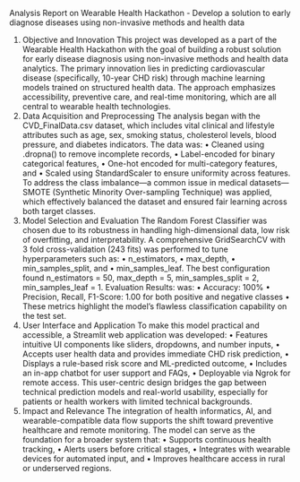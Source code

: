Analysis Report on Wearable Health Hackathon - Develop a solution to early diagnose 
diseases using non-invasive methods and health data 
1. Objective and Innovation 
This project was developed as a part of the Wearable Health Hackathon with the goal of 
building a robust solution for early disease diagnosis using non-invasive methods and 
health data analytics. The primary innovation lies in predicting cardiovascular disease 
(specifically, 10-year CHD risk) through machine learning models trained on structured 
health data. The approach emphasizes accessibility, preventive care, and real-time 
monitoring, which are all central to wearable health technologies. 
2. Data Acquisition and Preprocessing 
The analysis began with the CVD_FinalData.csv dataset, which includes vital clinical and 
lifestyle attributes such as age, sex, smoking status, cholesterol levels, blood pressure, and 
diabetes indicators. The data was: 
• Cleaned using .dropna() to remove incomplete records, 
• Label-encoded for binary categorical features, 
• One-hot encoded for multi-category features, and 
• Scaled using StandardScaler to ensure uniformity across features. 
To address the class imbalance—a common issue in medical datasets—SMOTE (Synthetic 
Minority Over-sampling Technique) was applied, which effectively balanced the dataset 
and ensured fair learning across both target classes. 
3. Model Selection and Evaluation 
The Random Forest Classifier was chosen due to its robustness in handling high-dimensional 
data, low risk of overfitting, and interpretability. A comprehensive GridSearchCV with 3
fold cross-validation (243 fits) was performed to tune hyperparameters such as: 
• n_estimators, 
• max_depth, 
• min_samples_split, and 
• min_samples_leaf. 
The 
best 
configuration 
found 
n_estimators = 50, max_depth = 5, min_samples_split = 2, min_samples_leaf = 1. 
Evaluation Results: 
was: 
• Accuracy: 100% 
• Precision, Recall, F1-Score: 1.00 for both positive and negative classes 
• These metrics highlight the model’s flawless classification capability on the test set. 
4. User Interface and Application 
To make this model practical and accessible, a Streamlit web application was developed: 
• Features intuitive UI components like sliders, dropdowns, and number inputs, 
• Accepts user health data and provides immediate CHD risk prediction, 
• Displays a rule-based risk score and ML-predicted outcome, 
• Includes an in-app chatbot for user support and FAQs, 
• Deployable via Ngrok for remote access. 
This user-centric design bridges the gap between technical prediction models and real-world 
usability, especially for patients or health workers with limited technical backgrounds. 
5. Impact and Relevance 
The integration of health informatics, AI, and wearable-compatible data flow supports the 
shift toward preventive healthcare and remote monitoring. The model can serve as the 
foundation for a broader system that: 
• Supports continuous health tracking, 
• Alerts users before critical stages, 
• Integrates with wearable devices for automated input, and 
• Improves healthcare access in rural or underserved regions. 
